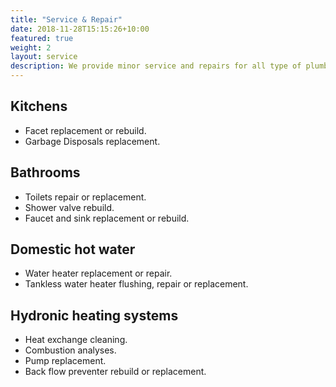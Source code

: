```yaml
---
title: "Service & Repair"
date: 2018-11-28T15:15:26+10:00
featured: true
weight: 2
layout: service
description: We provide minor service and repairs for all type of plumbing systems.
---
```


## Kitchens

- Facet replacement or rebuild.
- Garbage Disposals replacement.

## Bathrooms

- Toilets repair or replacement.
- Shower valve rebuild.
- Faucet and sink replacement or rebuild.

## Domestic hot water

- Water heater replacement or repair.
- Tankless water heater flushing, repair or replacement.

## Hydronic heating systems

- Heat exchange cleaning.
- Combustion analyses.
- Pump replacement.
- Back flow preventer rebuild or replacement.
